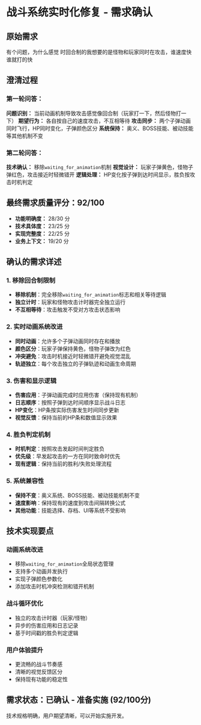 # 战斗系统实时化修复 - 需求确认

## 原始需求
有个问题，为什么感觉 时回合制的我想要的是怪物和玩家同时在攻击，谁速度快 谁就打的快

## 澄清过程

### 第一轮问答：
**问题识别：** 当前动画机制导致攻击感觉像回合制（玩家打一下，然后怪物打一下）
**期望行为：** 各自按自己的速度攻击，不互相等待
**攻击同步：** 两个子弹动画同时飞行，HP同时变化，子弹颜色区分
**系统保持：** 奥义、BOSS技能、被动技能等其他机制不变

### 第二轮问答：
**技术确认：** 移除`waiting_for_animation`机制
**视觉设计：** 玩家子弹黄色，怪物子弹红色，攻击接近时轻微错开
**逻辑处理：** HP变化按子弹到达时间显示，胜负按攻击时机判定

## 最终需求质量评分：92/100

- **功能明确度：** 28/30 分
- **技术具体度：** 23/25 分  
- **实现完整度：** 22/25 分
- **业务上下文：** 19/20 分

## 确认的需求详述

### 1. 移除回合制限制
- **移除机制**：完全移除`waiting_for_animation`标志和相关等待逻辑
- **独立计时**：玩家和怪物攻击计时器完全独立运行
- **不互相等待**：攻击触发不受对方攻击状态影响

### 2. 实时动画系统改进
- **同时动画**：允许多个子弹动画同时存在和播放
- **颜色区分**：玩家子弹保持黄色，怪物子弹改为红色
- **冲突避免**：攻击时机接近时轻微错开避免视觉混乱
- **轨迹独立**：每个攻击独立的子弹轨迹和动画生命周期

### 3. 伤害和显示逻辑
- **伤害应用**：子弹动画完成时应用伤害（保持现有机制）
- **日志顺序**：按照子弹到达时间顺序显示战斗日志
- **HP变化**：HP条按实际伤害发生时间同步更新
- **视觉反馈**：保持当前的HP条和数值显示效果

### 4. 胜负判定机制
- **时机判定**：按照攻击发起时间判定胜负
- **优先级**：早发起攻击的一方在同时致命时优先
- **现有逻辑**：保持当前的胜利/失败处理流程

### 5. 系统兼容性
- **保持不变**：奥义系统、BOSS技能、被动技能机制不变
- **速度影响**：保持现有的速度到攻击间隔转换公式
- **其他功能**：技能选择、存档、UI等系统不受影响

## 技术实现要点

### 动画系统改进
- 移除`waiting_for_animation`全局状态管理
- 支持多个动画并发执行
- 实现子弹颜色参数化
- 添加攻击时机冲突检测和错开机制

### 战斗循环优化
- 独立的攻击计时器（玩家/怪物）
- 异步的伤害应用和日志记录
- 基于时间戳的胜负判定逻辑

### 用户体验提升
- 更流畅的战斗节奏感
- 清晰的视觉反馈区分
- 保持现有功能的稳定性

## 需求状态：已确认 - 准备实施 (92/100分)

技术规格明确，用户期望清晰，可以开始实施开发。